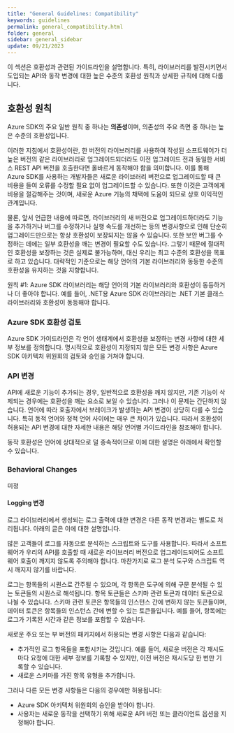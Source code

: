 ```yaml
---
title: "General Guidelines: Compatibility"
keywords: guidelines
permalink: general_compatibility.html
folder: general
sidebar: general_sidebar
update: 09/21/2023
---
```


이 섹션은 호환성과 관련된 가이드라인을 설명합니다. 특히, 라이브러리를 발전시키면서 도입되는 API와 동작 변경에 대한 높은 수준의 호환성 원칙과 상세한 규칙에 대해 다룹니다.

## 호환성 원칙
Azure SDK의 주요 일반 원칙 중 하나는 **의존성**이며, 의존성의 주요 측면 중 하나는 높은 수준의 호환성입니다.

이러한 지침에서 호환성이란, 한 버전의 라이브러리를 사용하여 작성된 소프트웨어가 더 높은 버전의 같은 라이브러리로 업그레이드되더라도 이전 업그레이드 전과 동일한 서비스 REST API 버전을 호출한다면 올바르게 동작해야 함을 의미합니다.
이를 통해 Azure SDK를 사용하는 개발자들은 새로운 라이브러리 버전으로 업그레이드할 때 큰 비용을 들여 오류를 수정할 필요 없이 업그레이드할 수 있습니다.
또한 이것은 고객에게 비용을 절감해주는 것이며, 새로운 Azure 기능의 채택에 도움이 되므로 상호 이익적인 관계입니다.

물론, 앞서 언급한 내용에 따르면, 라이브러리의 새 버전으로 업그레이드하더라도 기능을 추가하거나 버그를 수정하거나 실행 속도를 개선하는 등의 변경사항으로 인해 단순히 업그레이드만으로는 항상 호환성이 보장되지는 않을 수 있습니다. 또한 보안 버그를 수정하는 데에는 일부 호환성을 깨는 변경이 필요할 수도 있습니다. 그렇기 때문에 절대적인 호환성을 보장하는 것은 실제로 불가능하며, 대신 우리는 최고 수준의 호환성을 목표로 하고 있습니다. 대략적인 기준으로는 해당 언어의 기본 라이브러리와 동등한 수준의 호환성을 유지하는 것을 지향합니다.

원칙 #1:  Azure SDK 라이브러리는 해당 언어의 기본 라이브러리와 호환성이 동등하거나 더 좋아야 합니다. 예를 들어, .NET용 Azure SDK 라이브러리는 .NET 기본 클래스 라이브러리와 호환성이 동등해야 합니다.

### Azure SDK 호환성 검토
Azure SDK 가이드라인은 각 언어 생태계에서 호환성을 보장하는 변경 사항에 대한 세부 정보를 정의합니다. 명시적으로 호환성이 지정되지 않은 모든 변경 사항은 Azure SDK 아키텍처 위원회의 검토와 승인을 거쳐야 합니다.

### API 변경
API에 새로운 기능이 추가되는 경우, 일반적으로 호환성을 깨지 않지만, 기존 기능이 삭제되는 경우에는 호환성을 깨는 요소로 보일 수 있습니다. 그러나 이 문제는 간단하지 않습니다. 언어에 따라 호출자에서 브레이크가 발생하는 API 변경이 상당히 다를 수 있습니다. 특히 동적 언어와 정적 언어 사이에는 매우 큰 차이가 있습니다. 따라서 호환성이 허용되는 API 변경에 대한 자세한 내용은 해당 언어별 가이드라인을 참조해야 합니다. 

동작 호환성은 언어에 상대적으로 덜 종속적이므로 이에 대한 설명은 아래에서 확인할 수 있습니다.

### Behavioral Changes

미정

#### Logging 변경
로그 라이브러리에서 생성되는 로그 출력에 대한 변경은 다른 동작 변경과는 별도로 처리됩니다. 아래의 글은 이에 대한 설명입니다.

많은 고객들이 로그를 자동으로 분석하는 스크립트와 도구를 사용합니다. 따라서 소프트웨어가 우리의 API를 호출할 때 새로운 라이브러리 버전으로 업그레이드되어도 소프트웨어 호출이 깨지지 않도록 주의해야 합니다. 마찬가지로 로그 분석 도구와 스크립트 역시 깨지지 않기를 바랍니다.

로그는 항목들의 시퀀스로 간주될 수 있으며, 각 항목은 도구에 의해 구문 분석될 수 있는 토큰들의 시퀀스로 해석됩니다. 항목 토큰들은 스키마 관련 토큰과 데이터 토큰으로 나뉠 수 있습니다. 스키마 관련 토큰은 항목들의 인스턴스 간에 변하지 않는 토큰들이며, 데이터 토큰은 항목들의 인스턴스 간에 변할 수 있는 토큰들입니다. 예를 들어, 항목에는 로그가 기록된 시간과 같은 정보를 포함할 수 있습니다.

새로운 주요 또는 부 버전의 패키지에서 허용되는 변경 사항은 다음과 같습니다:

-  추가적인 로그 항목들을 포함시키는 것입니다. 예를 들어, 새로운 버전은 각 재시도마다 요청에 대한 세부 정보를 기록할 수 있지만, 이전 버전은 재시도당 한 번만 기록할 수 있습니다.
- 새로운 스키마를 가진 항목 유형을 추가합니다.

그러나 다른 모든 변경 사항들은 다음의 경우에만 허용됩니다:

- Azure SDK 아키텍처 위원회의 승인을 받아야 합니다.
- 사용자는 새로운 동작을 선택하기 위해 새로운 API 버전 또는 클라이언트 옵션을 지정해야 합니다.

